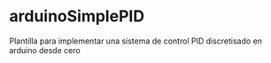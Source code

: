 # arduinoSimplePID
 Plantilla para implementar una sistema de control PID discretisado en arduino desde cero 
 
